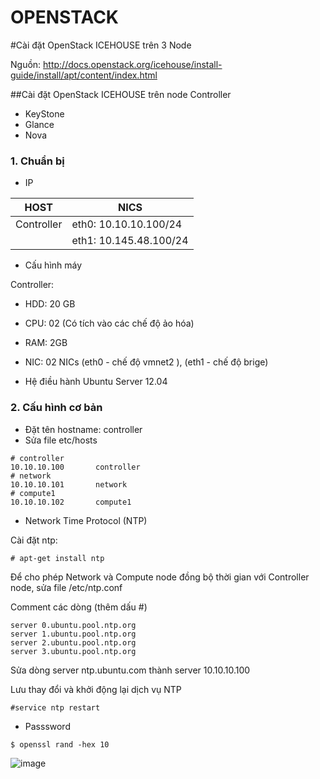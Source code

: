 OPENSTACK
=================================================================
#Cài đặt OpenStack ICEHOUSE trên 3 Node

Nguồn: http://docs.openstack.org/icehouse/install-guide/install/apt/content/index.html

##Cài đặt OpenStack ICEHOUSE trên node Controller

* KeyStone
* Glance
* Nova

### 1. Chuẩn bị

* IP 

|       HOST     |          NICS          |
| ---------------|------------------------| 
|    Controller  | eth0: 10.10.10.100/24  |
|                | eth1: 10.145.48.100/24 | 

* Cấu hình máy

Controller: 

* HDD: 20 GB
* CPU: 02 (Có tích vào các chế độ ảo hóa)
* RAM: 2GB 
* NIC: 02 NICs (eth0 - chế độ vmnet2 ), (eth1 - chế độ brige)

* Hệ điều hành Ubuntu Server 12.04

### 2.  Cấu hình cơ bản

* Đặt tên hostname: controller
* Sửa file etc/hosts

```
# controller
10.10.10.100       controller
# network
10.10.10.101       network
# compute1
10.10.10.102       compute1
```

* Network Time Protocol (NTP)

Cài đặt ntp:
```
# apt-get install ntp
```
Để cho phép Network và Compute node đồng bộ thời gian với Controller node, sửa file /etc/ntp.conf

Comment các dòng (thêm dấu #)
```
server 0.ubuntu.pool.ntp.org
server 1.ubuntu.pool.ntp.org
server 2.ubuntu.pool.ntp.org
server 3.ubuntu.pool.ntp.org
```
Sửa dòng server ntp.ubuntu.com thành server 10.10.10.100

Lưu thay đổi và khởi động lại dịch vụ NTP
```
#service ntp restart
```
* Passsword
```
$ openssl rand -hex 10
```
![image](http://prntscr.com/472w9m)
